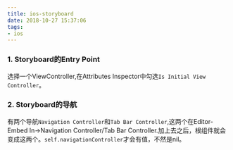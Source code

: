 ```yaml
---
title: ios-storyboard
date: 2018-10-27 15:37:06
tags:
- ios
---
```


### 1. Storyboard的Entry Point
选择一个ViewController,在Attributes Inspector中勾选`Is Initial View Controller`。

### 2. Storyboard的导航
有两个导航`Navigation Controller`和`Tab Bar Controller`,这两个在Editor-Embed In->Navigation Controller/Tab Bar Controller.加上去之后，根组件就会变成这两个。`self.navigationController`才会有值，不然是nil。

